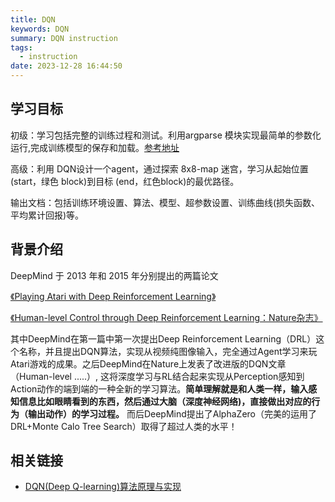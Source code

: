 ```yaml
---
title: DQN
keywords: DQN
summary: DQN instruction
tags:
  - instruction
date: 2023-12-28 16:44:50
---
```


## 学习目标

初级：学习包括完整的训练过程和测试。利用argparse 模块实现最简单的参数化运行,完成训练模型的保存和加载。[参考地址](https://github.com/ericyangyu/PPO-for-Beginners)

高级：利用 DQN设计一个agent，通过探索 8x8-map 迷宫，学习从起始位置 (start，绿色 block)到目标 (end，红色block)的最优路径。

输出文档：包括训练环境设置、算法、模型、超参数设置、训练曲线(损失函数、平均累计回报)等。

## 背景介绍

DeepMind 于 2013 年和 2015 年分别提出的两篇论文

[《Playing Atari with Deep Reinforcement Learning》](https://www.cs.toronto.edu/~vmnih/docs/dqn.pdf)

[《Human-level Control through Deep Reinforcement Learning：Nature杂志》](https://storage.googleapis.com/deepmind-media/dqn/DQNNaturePaper.pdf)

其中DeepMind在第一篇中第一次提出Deep Reinforcement Learning（DRL）这个名称，并且提出DQN算法，实现从视频纯图像输入，完全通过Agent学习来玩Atari游戏的成果。之后DeepMind在Nature上发表了改进版的DQN文章（Human-level .....）, 这将深度学习与RL结合起来实现从Perception感知到Action动作的端到端的一种全新的学习算法。**简单理解就是和人类一样，输入感知信息比如眼睛看到的东西，然后通过大脑（深度神经网络)，直接做出对应的行为（输出动作）的学习过程。** 而后DeepMind提出了AlphaZero（完美的运用了DRL+Monte Calo Tree Search）取得了超过人类的水平！

## 相关链接

+ [DQN(Deep Q-learning)算法原理与实现](https://zhuanlan.zhihu.com/p/97856004)